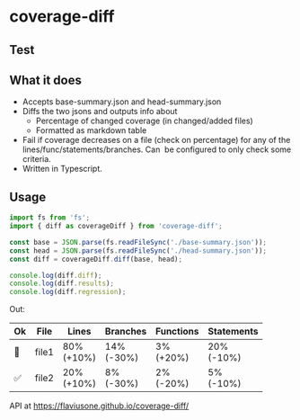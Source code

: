 # coverage-diff

## Test

## What it does

- Accepts base-summary.json and head-summary.json
- Diffs the two jsons and outputs info about
  - Percentage of changed coverage (in changed/added files)
  - Formatted as markdown table
- Fail if coverage decreases on a file (check on percentage) for any of the lines/func/statements/branches. Can
   be configured to only check some criteria.
- Written in Typescript.

## Usage

```js
import fs from 'fs';
import { diff as coverageDiff } from 'coverage-diff';

const base = JSON.parse(fs.readFileSync('./base-summary.json'));
const head = JSON.parse(fs.readFileSync('./head-summary.json'));
const diff = coverageDiff.diff(base, head);

console.log(diff.diff);
console.log(diff.results);
console.log(diff.regression);
```

Out:

| Ok  | File  | Lines         | Branches      | Functions    | Statements    |
| --- | ----- | ------------- | ------------- | ------------ | ------------- |
| 🔴  | file1 | 80%<br>(+10%) | 14%<br>(-30%) | 3%<br>(+20%) | 20%<br>(-10%) |
| ✅  | file2 | 20%<br>(+10%) | 8%<br>(-30%)  | 2%<br>(-20%) | 5%<br>(-10%)  |

API at https://flaviusone.github.io/coverage-diff/
